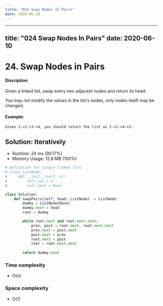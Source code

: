 ```yaml
---
title: "024 Swap Nodes In Pairs"
date: 2020-06-10
---
```


---
title: "024 Swap Nodes In Pairs"
date: 2020-06-10
---

# 24. Swap Nodes in Pairs 

#### Discription

Given a linked list, swap every two adjacent nodes and return its head.

You may not modify the values in the list's nodes, only nodes itself may be changed.

#### Example:

```
Given 1->2->3->4, you should return the list as 2->1->4->3.
```

## Solution: Iteratively

- Runtime: 24 ms (90.17%)
- Memory Usage: 12.8 MB (100%)

```python
# Definition for singly-linked list.
# class ListNode:
#     def __init__(self, x):
#         self.val = x
#         self.next = None

class Solution:
    def swapPairs(self, head: ListNode) -> ListNode:        
        dummy = ListNode(None)
        dummy.next = head
        root = dummy

        while root.next and root.next.next:
            prev, post = root.next, root.next.next
            prev.next = post.next
            post.next = prev
            root.next = post
            root = root.next.next
            
        return dummy.next
```

### Time complexity

- O(n)

### Space complexity

- O(1)
